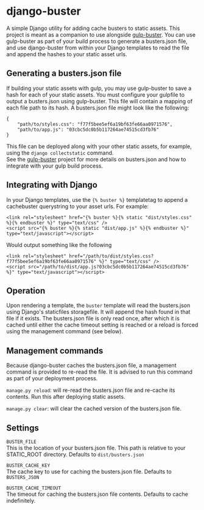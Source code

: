# django-buster

A simple Django utility for adding cache busters to static assets. This project is meant as a companion to use alongside [gulp-buster](https://www.npmjs.org/package/gulp-buster). You can use gulp-buster as part of your build process to generate a busters.json file, and use django-buster from within your Django templates to read the file and append the hashes to your static asset urls.

## Generating a busters.json file
If building your static assets with gulp, you may use gulp-buster to save a hash for each of your static assets. You must configure your gulpfile to output a busters.json using gulp-buster. This file will contain a mapping of each file path to its hash. A busters.json file might look like the following:

```
{
    "path/to/styles.css": "f77f5bee5ef6a19bf63fe66aa0971576",
    "path/to/app.js": "03cbc5dc0b5b117264ae74515cd3fb76"
}
```

This file can be deployed along with your other static assets, for example, using the `django collectstatic` command.  
See the [gulp-buster](https://www.npmjs.org/package/gulp-buster) project for more details on busters.json and how to integrate with your gulp build process.


## Integrating with Django

In your Django templates, use the `{% buster %}` templatetag to append a cachebuster querystring to your asset urls. For example:

```
<link rel="stylesheet" href="{% buster %}{% static "dist/styles.css" %}{% endbuster %}" type="text/css" />
<script src="{% buster %}{% static "dist/app.js" %}{% endbuster %}" type="text/javascript"></script>

```

Would output something like the following

```
<link rel="stylesheet" href="/path/to/dist/styles.css?f77f5bee5ef6a19bf63fe66aa0971576" %}" type="text/css" />
<script src="/path/to/dist/app.js?03cbc5dc0b5b117264ae74515cd3fb76" %}" type="text/javascript"></script>

```

## Operation

Upon rendering a template, the `buster` template will read the busters.json using Django's staticfiles storagefile. It will append the hash found in that file if it exists. The busters.json file is only read once, after which it is cached until either the cache timeout setting is reached or a reload is forced using the management command (see below).

## Management commands

Because django-buster caches the busters.json file, a management command is provided to re-read the file. It is advised to run this command as part of your deployment process.

`manage.py reload`: will re-read the busters.json file and re-cache its contents. Run this after deploying static assets.

`manage.py clear`: will clear the cached version of the busters.json file.

## Settings

`BUSTER_FILE`  
This is the location of your busters.json file. This path is relative to your STATIC_ROOT directory.  Defaults to `dist/busters.json`

`BUSTER_CACHE_KEY`  
The cache key to use for caching the busters.json file. Defaults to `BUSTERS_JSON`

`BUSTER_CACHE_TIMEOUT`  
The timeout for caching the busters.json file contents. Defaults to cache indefinitely.
